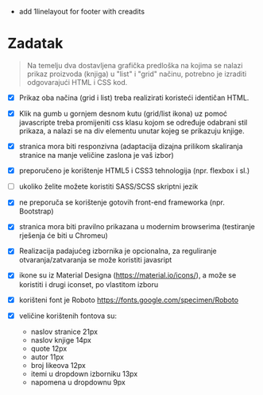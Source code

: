 - add 1linelayout for footer with creadits

# Zadatak

> Na temelju dva dostavljena grafička predloška na kojima se nalazi prikaz proizvoda (knjiga) u "list" i "grid" načinu, potrebno je izraditi odgovarajući HTML i CSS kod.

- [x] Prikaz oba načina (grid i list) treba realizirati koristeći identičan HTML.

- [x] Klik na gumb u gornjem desnom kutu (grid/list ikona) uz pomoć javascripte treba promijeniti css klasu kojom se određuje odabrani stil prikaza, a nalazi se na div elementu unutar kojeg se prikazuju knjige.

- [x] stranica mora biti responzivna (adaptacija dizajna prilikom skaliranja stranice na manje veličine zaslona je vaš izbor)

- [x] preporučeno je korištenje HTML5 i CSS3 tehnologija (npr. flexbox i sl.)

- [ ] ukoliko želite možete koristiti SASS/SCSS skriptni jezik
- [x] ne preporuča se korištenje gotovih front-end frameworka (npr. Bootstrap)

- [x] stranica mora biti pravilno prikazana u modernim browserima (testiranje rješenja će biti u Chromeu)

- [x] Realizacija padajućeg izbornika je opcionalna, za reguliranje otvaranja/zatvaranja se može koristiti javasript
- [x] ikone su iz Material Designa (https://material.io/icons/), a može se koristiti i drugi iconset, po vlastitom izboru
- [x] korišteni font je Roboto https://fonts.google.com/specimen/Roboto

- [x] veličine korištenih fontova su:
  - naslov stranice 21px
  - naslov knjige 14px
  - quote 12px
  - autor 11px
  - broj likeova 12px
  - itemi u dropdown izborniku 13px
  - napomena u dropdownu 9px
